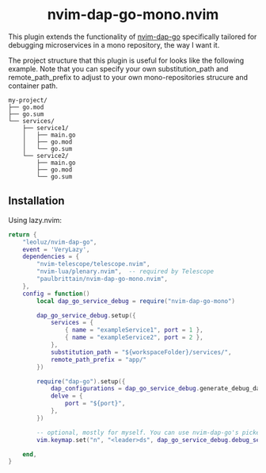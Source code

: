 <h1 align="center">nvim-dap-go-mono.nvim</h1>

This plugin extends the functionality of [nvim-dap-go](https://github.com/leoluz/nvim-dap-go) specifically tailored for debugging microservices in a mono repository, the way I want it.

The project structure that this plugin is useful for looks like the following example. Note that you can specify your own substitution_path and remote_path_prefix to adjust to your own mono-repositories strucure and container path.

```
my-project/
├── go.mod
├── go.sum
└── services/
    ├── service1/
    │   ├── main.go
    │   ├── go.mod
    │   └── go.sum
    └── service2/
        ├── main.go
        ├── go.mod
        └── go.sum
```

## Installation

Using lazy.nvim:

```lua
return {
    "leoluz/nvim-dap-go",
    event = 'VeryLazy',
    dependencies = {
        "nvim-telescope/telescope.nvim",
        "nvim-lua/plenary.nvim",  -- required by Telescope
        "paulbrittain/nvim-dap-go-mono.nvim",
    },
    config = function()
        local dap_go_service_debug = require("nvim-dap-go-mono")

        dap_go_service_debug.setup({
            services = {
                { name = "exampleService1", port = 1 },
                { name = "exampleService2", port = 2 },
            },
            substitution_path = "${workspaceFolder}/services/",
            remote_path_prefix = "app/"
        })

        require("dap-go").setup({
            dap_configurations = dap_go_service_debug.generate_debug_dap_configurations(),
            delve = {
                port = "${port}",
            },
        })

        -- optional, mostly for myself. You can use nvim-dap-go's picker.
        vim.keymap.set("n", "<leader>ds", dap_go_service_debug.debug_service_picker, { desc = "Debug Service Picker" })

    end,
}
```
